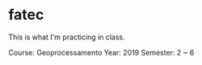 # fatec
This is what I'm practicing in class. 

Course: Geoprocessamento
Year: 2019
Semester: 2 ~ 6 
